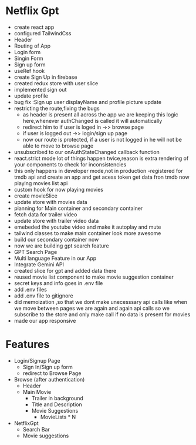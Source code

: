 # Netflix Gpt

- create react app
- configured TailwindCss
- Header
- Routing of App
- Login form
- Singin Form
- Sign up form
- useRef hook
- create Sign Up in firebase
- created redux store with user slice
- implemented sign out
- update profile
- bug fix :Sign up user displayName and profile picture update
- restricting the route,fixing the bugs
  - as header is present all across the app we are keeping this logic here,whenever authChanged is called it will automatically 
  - redirect him to if user is loged in ->> browse page
  - if user is logged out ->> login/sign up page
  - now our route is protected, if a user is not logged in he will not be able to move to browse page
- unsubscribed to our onAuthStateChanged callback function
- react.strict mode lot of things happen twice,reason is extra rendering of your components to check for inconsistencies
- this only happens in developer mode,not in production
-registered for tmdb api and create an app and get acess token
get data fron tmdb now playing movies list api
- custom hook for now playing movies
- create movieSlice
- update store with movies data
- planning for Main container and secondary container
- fetch data for trailer video
- update store with trailer video data
- emebeded the youtube video and make it autoplay and mute
- tailwind classes to make main container look more awesome 
- build our secondary container now
- now we are building gpt search feature
- GPT Search Page
- Multi language Feature in our App
- Integrate Gemini API
- created slice for gpt and added data there 
- reused movie list component to make movie suggestion container
- secret keys and info goes in .env file
- add .env files
- add .env file to gitignore
- did memoization ,so that we dont make unecesssary api calls like when we move between pages we are again and again api calls
so we subscribe to the store and only make call if no data is present for movies
- made our app responsive

# Features
 - Login/Signup Page
    - Sign In/Sign up form
    - redirect to Browse Page
 - Browse (after authentication)
    - Header
    - Main Movie
       - Trailer in background
       - Title and Description
       - Movie Suggestions
         - MovieLists * N
  - NetflixGpt
    -  Search Bar
    - Movie suggestions